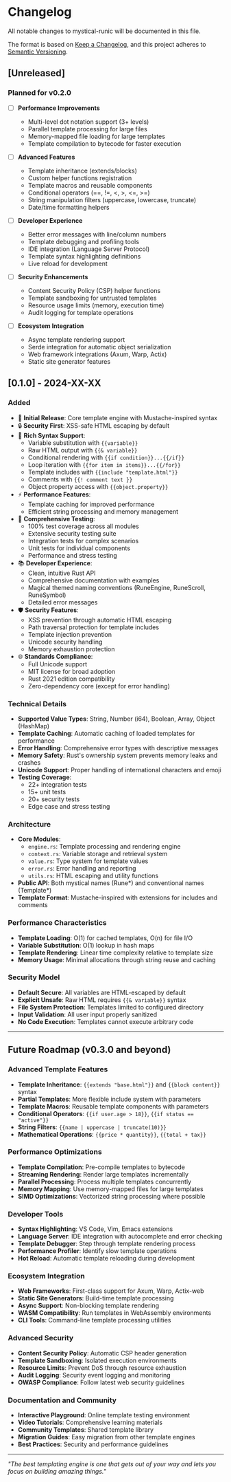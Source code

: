 # Changelog

All notable changes to mystical-runic will be documented in this file.

The format is based on [Keep a Changelog](https://keepachangelog.com/en/1.0.0/),
and this project adheres to [Semantic Versioning](https://semver.org/spec/v2.0.0.html).

## [Unreleased]

### Planned for v0.2.0
- [ ] **Performance Improvements**
  - Multi-level dot notation support (3+ levels)
  - Parallel template processing for large files
  - Memory-mapped file loading for large templates
  - Template compilation to bytecode for faster execution

- [ ] **Advanced Features**
  - Template inheritance (extends/blocks)
  - Custom helper functions registration
  - Template macros and reusable components
  - Conditional operators (==, !=, <, >, <=, >=)
  - String manipulation filters (uppercase, lowercase, truncate)
  - Date/time formatting helpers

- [ ] **Developer Experience**
  - Better error messages with line/column numbers
  - Template debugging and profiling tools
  - IDE integration (Language Server Protocol)
  - Template syntax highlighting definitions
  - Live reload for development

- [ ] **Security Enhancements**
  - Content Security Policy (CSP) helper functions
  - Template sandboxing for untrusted templates
  - Resource usage limits (memory, execution time)
  - Audit logging for template operations

- [ ] **Ecosystem Integration**
  - Async template rendering support
  - Serde integration for automatic object serialization
  - Web framework integrations (Axum, Warp, Actix)
  - Static site generator features

## [0.1.0] - 2024-XX-XX

### Added
- 🎉 **Initial Release**: Core template engine with Mustache-inspired syntax
- 🔒 **Security First**: XSS-safe HTML escaping by default
- 📝 **Rich Syntax Support**:
  - Variable substitution with `{{variable}}`
  - Raw HTML output with `{{& variable}}`
  - Conditional rendering with `{{if condition}}...{{/if}}`
  - Loop iteration with `{{for item in items}}...{{/for}}`
  - Template includes with `{{include "template.html"}}`
  - Comments with `{{! comment text }}`
  - Object property access with `{{object.property}}`
- ⚡ **Performance Features**:
  - Template caching for improved performance
  - Efficient string processing and memory management
- 🧪 **Comprehensive Testing**:
  - 100% test coverage across all modules
  - Extensive security testing suite
  - Integration tests for complex scenarios
  - Unit tests for individual components
  - Performance and stress testing
- 📚 **Developer Experience**:
  - Clean, intuitive Rust API
  - Comprehensive documentation with examples
  - Magical themed naming conventions (RuneEngine, RuneScroll, RuneSymbol)
  - Detailed error messages
- 🛡️ **Security Features**:
  - XSS prevention through automatic HTML escaping
  - Path traversal protection for template includes
  - Template injection prevention
  - Unicode security handling
  - Memory exhaustion protection
- 🌐 **Standards Compliance**:
  - Full Unicode support
  - MIT license for broad adoption
  - Rust 2021 edition compatibility
  - Zero-dependency core (except for error handling)

### Technical Details
- **Supported Value Types**: String, Number (i64), Boolean, Array, Object (HashMap)
- **Template Caching**: Automatic caching of loaded templates for performance
- **Error Handling**: Comprehensive error types with descriptive messages
- **Memory Safety**: Rust's ownership system prevents memory leaks and crashes
- **Unicode Support**: Proper handling of international characters and emoji
- **Testing Coverage**: 
  - 22+ integration tests
  - 15+ unit tests  
  - 20+ security tests
  - Edge case and stress testing

### Architecture
- **Core Modules**:
  - `engine.rs`: Template processing and rendering engine
  - `context.rs`: Variable storage and retrieval system
  - `value.rs`: Type system for template values
  - `error.rs`: Error handling and reporting
  - `utils.rs`: HTML escaping and utility functions
- **Public API**: Both mystical names (Rune*) and conventional names (Template*)
- **Template Format**: Mustache-inspired with extensions for includes and comments

### Performance Characteristics
- **Template Loading**: O(1) for cached templates, O(n) for file I/O
- **Variable Substitution**: O(1) lookup in hash maps
- **Template Rendering**: Linear time complexity relative to template size
- **Memory Usage**: Minimal allocations through string reuse and caching

### Security Model
- **Default Secure**: All variables are HTML-escaped by default
- **Explicit Unsafe**: Raw HTML requires `{{& variable}}` syntax
- **File System Protection**: Templates limited to configured directory
- **Input Validation**: All user input properly sanitized
- **No Code Execution**: Templates cannot execute arbitrary code

---

## Future Roadmap (v0.3.0 and beyond)

### Advanced Template Features
- **Template Inheritance**: `{{extends "base.html"}}` and `{{block content}}` syntax
- **Partial Templates**: More flexible include system with parameters
- **Template Macros**: Reusable template components with parameters
- **Conditional Operators**: `{{if user.age > 18}}`, `{{if status == "active"}}`
- **String Filters**: `{{name | uppercase | truncate(10)}}`
- **Mathematical Operations**: `{{price * quantity}}`, `{{total + tax}}`

### Performance Optimizations
- **Template Compilation**: Pre-compile templates to bytecode
- **Streaming Rendering**: Render large templates incrementally
- **Parallel Processing**: Process multiple templates concurrently
- **Memory Mapping**: Use memory-mapped files for large templates
- **SIMD Optimizations**: Vectorized string processing where possible

### Developer Tools
- **Syntax Highlighting**: VS Code, Vim, Emacs extensions
- **Language Server**: IDE integration with autocomplete and error checking
- **Template Debugger**: Step through template rendering process
- **Performance Profiler**: Identify slow template operations
- **Hot Reload**: Automatic template reloading during development

### Ecosystem Integration
- **Web Frameworks**: First-class support for Axum, Warp, Actix-web
- **Static Site Generators**: Build-time template processing
- **Async Support**: Non-blocking template rendering
- **WASM Compatibility**: Run templates in WebAssembly environments
- **CLI Tools**: Command-line template processing utilities

### Advanced Security
- **Content Security Policy**: Automatic CSP header generation
- **Template Sandboxing**: Isolated execution environments
- **Resource Limits**: Prevent DoS through resource exhaustion
- **Audit Logging**: Security event logging and monitoring
- **OWASP Compliance**: Follow latest web security guidelines

### Documentation and Community
- **Interactive Playground**: Online template testing environment
- **Video Tutorials**: Comprehensive learning materials
- **Community Templates**: Shared template library
- **Migration Guides**: Easy migration from other template engines
- **Best Practices**: Security and performance guidelines

---

*"The best templating engine is one that gets out of your way and lets you focus on building amazing things."*